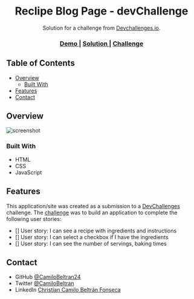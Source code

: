 <!-- Please update value in the {}  -->

<h1 align="center">Reclipe Blog Page - devChallenge</h1>

<div align="center">
   Solution for a challenge from  <a href="http://devchallenges.io" target="_blank">Devchallenges.io</a>.
</div>

<div align="center">
  <h3>
    <a href="https://{your-demo-link.your-domain}">
      Demo
    </a>
    <span> | </span>
    <a href="https://{your-url-to-the-solution}">
      Solution
    </a>
    <span> | </span>
    <a href="https://{your-url-to-the-challenge}">
      Challenge
    </a>
  </h3>
</div>

<!-- TABLE OF CONTENTS -->

## Table of Contents

- [Overview](#overview)
  - [Built With](#built-with)
- [Features](#features)
- [Contact](#contact)

<!-- OVERVIEW -->

## Overview

![screenshot](https://user-images.githubusercontent.com/16707738/92399059-5716eb00-f132-11ea-8b14-bcacdc8ec97b.png)

<!-- Introduce your projects by taking a screenshot or a gif. Try to tell visitors a story about your project by answering: -->
<!--
- Where can I see your demo?
- What was your experience?
- What have you learned/improved?
- Your wisdom? :) -->

### Built With

- HTML
- CSS
- JavaScript

## Features

<!-- List the features of your application or follow the template. Don't share the figma file here :) -->

This application/site was created as a submission to a [DevChallenges](https://devchallenges.io/challenges) challenge. The [challenge](https://devchallenges.io/challenges/TtUjDt19eIHxNQ4n5jps) was to build an application to complete the following user stories:

- [] User story: I can see a recipe with ingredients and instructions
- [] User story: I can select a checkbox if I have the ingredients
- [] User story: I can see the number of servings, baking times

## Contact

- GitHub [@CamiloBeltran24](https://github.com/CamiloBeltran24)
- Twitter [@CamiloBeltran](https://twitter.com/CamiloBeltran)
- LinkedIn [Christian Camilo Beltrán Fonseca](https://www.linkedin.com/in/camilobeltran24/)

